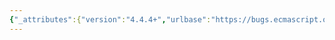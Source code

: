 ```yaml
---
{"_attributes":{"version":"4.4.4+","urlbase":"https://bugs.ecmascript.org/","maintainer":"dherman@mozilla.com"},"bug":{"bug_id":2895,"creation_ts":"2014-05-27 08:49:00 -0700","short_desc":"9.4.1.5 BoundFunctionTargetRealm: Incorrect use of \"non-standard\"","delta_ts":"2014-07-19 18:32:01 -0700","product":"Draft for 6th Edition","component":"editorial issue","version":"Rev 25: May 22, 2014 Draft","rep_platform":"All","op_sys":"All","bug_status":"RESOLVED","resolution":"FIXED","priority":"Normal","bug_severity":"normal","everconfirmed":true,"reporter":{"uid":"andrebargull","name":"André Bargull"},"assigned_to":{"uid":"allen","name":"Allen Wirfs-Brock"},"long_desc":[{"commentid":8640,"comment_count":0,"who":{"uid":"andrebargull","name":"André Bargull"},"bug_when":"2014-05-27 08:49:27 -0700","thetext":"9.4.1.5 BoundFunctionTargetRealm ( bound ) Abstract Operation\n\nStep 5 is also reached for callable proxy objects, which are not \"non-standard\"."},{"commentid":9058,"comment_count":1,"who":{"uid":"allen","name":"Allen Wirfs-Brock"},"bug_when":"2014-06-22 17:50:05 -0700","thetext":"fixed in rev26 editor's draft\n\nadded explicit handler for target's that are Proxy objects"},{"commentid":9385,"comment_count":2,"who":{"uid":"allen","name":"Allen Wirfs-Brock"},"bug_when":"2014-07-19 18:32:01 -0700","thetext":"fixed in rev26"}]}}
---
```

